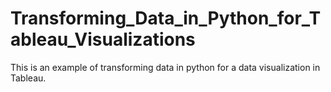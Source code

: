 # Transforming_Data_in_Python_for_Tableau_Visualizations
 This is an example of transforming data in python for a data visualization in Tableau.
